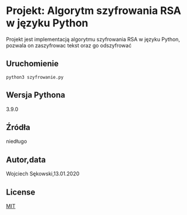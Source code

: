 # Projekt: Algorytm szyfrowania RSA w języku Python

Projekt jest implementacją algorytmu szyfrowania RSA w języku Python, pozwala on zaszyfrowac tekst oraz go odszyfrować


## Uruchomienie

```
python3 szyfrowanie.py
```

## Wersja Pythona
3.9.0

## Źródła 
niedługo

## Autor,data
Wojciech Sękowski,13.01.2020

## License
[MIT](https://choosealicense.com/licenses/mit/)